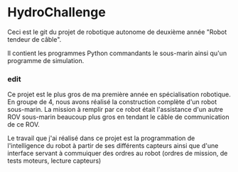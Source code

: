 # HydroChallenge

Ceci est le git du projet de robotique autonome de deuxième année "Robot tendeur de câble".

Il contient les programmes Python commandants le sous-marin ainsi qu'un programme de simulation.


### edit
Ce projet est le plus gros de ma première année en spécialisation robotique.
En groupe de 4, nous avons réalisé la construction complète d'un robot sous-marin. La mission à remplir par ce robot était l'assistance d'un autre ROV sous-marin beaucoup plus gros en tendant le câble de communication de ce ROV.

Le travail que j'ai réalisé dans ce projet est la programmation de l'intelligence du robot à partir de ses différents capteurs ainsi que d'une interface servant à commuiquer des ordres au robot (ordres de mission, de tests moteurs, lecture capteurs)

